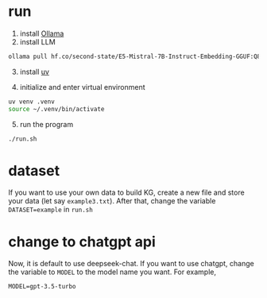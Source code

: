 # run

1. install [Ollama](https://ollama.com/)
2. install LLM

```bash
ollama pull hf.co/second-state/E5-Mistral-7B-Instruct-Embedding-GGUF:Q8_0
```

3. install [uv](https://docs.astral.sh/uv/getting-started/installation/#installation-methods)

4. initialize and enter virtual environment 

```bash
uv venv .venv
source ~/.venv/bin/activate
```

5. run the program

```bash
./run.sh
```

# dataset
If you want to use your own data to build KG, create a new file and store your data (let say `example3.txt`). After that, change the variable `DATASET=example` in `run.sh`

# change to chatgpt api
Now, it is default to use deepseek-chat. If you want to use chatgpt, change the variable to `MODEL` to the model name you want. For example,

```
MODEL=gpt-3.5-turbo
```
